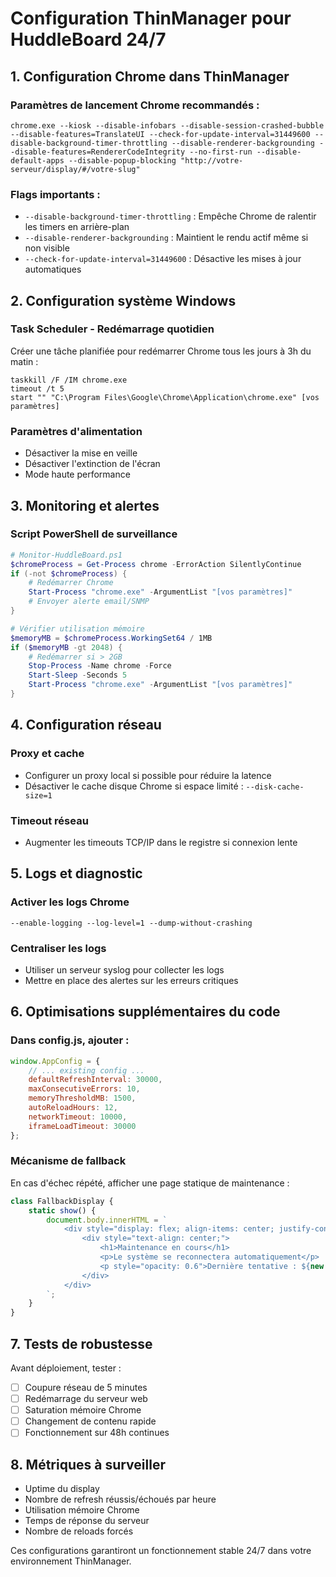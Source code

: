 # Configuration ThinManager pour HuddleBoard 24/7

## 1. Configuration Chrome dans ThinManager

### Paramètres de lancement Chrome recommandés :
```
chrome.exe --kiosk --disable-infobars --disable-session-crashed-bubble --disable-features=TranslateUI --check-for-update-interval=31449600 --disable-background-timer-throttling --disable-renderer-backgrounding --disable-features=RendererCodeIntegrity --no-first-run --disable-default-apps --disable-popup-blocking "http://votre-serveur/display/#/votre-slug"
```

### Flags importants :
- `--disable-background-timer-throttling` : Empêche Chrome de ralentir les timers en arrière-plan
- `--disable-renderer-backgrounding` : Maintient le rendu actif même si non visible
- `--check-for-update-interval=31449600` : Désactive les mises à jour automatiques

## 2. Configuration système Windows

### Task Scheduler - Redémarrage quotidien
Créer une tâche planifiée pour redémarrer Chrome tous les jours à 3h du matin :
```batch
taskkill /F /IM chrome.exe
timeout /t 5
start "" "C:\Program Files\Google\Chrome\Application\chrome.exe" [vos paramètres]
```

### Paramètres d'alimentation
- Désactiver la mise en veille
- Désactiver l'extinction de l'écran
- Mode haute performance

## 3. Monitoring et alertes

### Script PowerShell de surveillance
```powershell
# Monitor-HuddleBoard.ps1
$chromeProcess = Get-Process chrome -ErrorAction SilentlyContinue
if (-not $chromeProcess) {
    # Redémarrer Chrome
    Start-Process "chrome.exe" -ArgumentList "[vos paramètres]"
    # Envoyer alerte email/SNMP
}

# Vérifier utilisation mémoire
$memoryMB = $chromeProcess.WorkingSet64 / 1MB
if ($memoryMB -gt 2048) {
    # Redémarrer si > 2GB
    Stop-Process -Name chrome -Force
    Start-Sleep -Seconds 5
    Start-Process "chrome.exe" -ArgumentList "[vos paramètres]"
}
```

## 4. Configuration réseau

### Proxy et cache
- Configurer un proxy local si possible pour réduire la latence
- Désactiver le cache disque Chrome si espace limité : `--disk-cache-size=1`

### Timeout réseau
- Augmenter les timeouts TCP/IP dans le registre si connexion lente

## 5. Logs et diagnostic

### Activer les logs Chrome
```
--enable-logging --log-level=1 --dump-without-crashing
```

### Centraliser les logs
- Utiliser un serveur syslog pour collecter les logs
- Mettre en place des alertes sur les erreurs critiques

## 6. Optimisations supplémentaires du code

### Dans config.js, ajouter :
```javascript
window.AppConfig = {
    // ... existing config ...
    defaultRefreshInterval: 30000,
    maxConsecutiveErrors: 10,
    memoryThresholdMB: 1500,
    autoReloadHours: 12,
    networkTimeout: 10000,
    iframeLoadTimeout: 30000
};
```

### Mécanisme de fallback
En cas d'échec répété, afficher une page statique de maintenance :
```javascript
class FallbackDisplay {
    static show() {
        document.body.innerHTML = `
            <div style="display: flex; align-items: center; justify-content: center; height: 100vh; background: #1a1a1a; color: white; font-family: Arial;">
                <div style="text-align: center;">
                    <h1>Maintenance en cours</h1>
                    <p>Le système se reconnectera automatiquement</p>
                    <p style="opacity: 0.6">Dernière tentative : ${new Date().toLocaleTimeString()}</p>
                </div>
            </div>
        `;
    }
}
```

## 7. Tests de robustesse

Avant déploiement, tester :
- [ ] Coupure réseau de 5 minutes
- [ ] Redémarrage du serveur web
- [ ] Saturation mémoire Chrome
- [ ] Changement de contenu rapide
- [ ] Fonctionnement sur 48h continues

## 8. Métriques à surveiller

- Uptime du display
- Nombre de refresh réussis/échoués par heure
- Utilisation mémoire Chrome
- Temps de réponse du serveur
- Nombre de reloads forcés

Ces configurations garantiront un fonctionnement stable 24/7 dans votre environnement ThinManager.